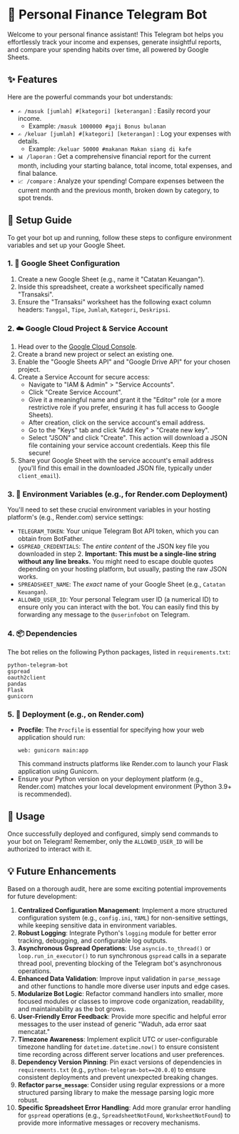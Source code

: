 # 🤖 Personal Finance Telegram Bot

Welcome to your personal finance assistant! This Telegram bot helps you effortlessly track your income and expenses, generate insightful reports, and compare your spending habits over time, all powered by Google Sheets.

## ✨ Features

Here are the powerful commands your bot understands:

*   `✍️ /masuk [jumlah] #[kategori] [keterangan]` : Easily record your income.
    *   Example: `/masuk 1000000 #gaji Bonus bulanan`
*   `✍️ /keluar [jumlah] #[kategori] [keterangan]` : Log your expenses with details.
    *   Example: `/keluar 50000 #makanan Makan siang di kafe`
*   `📊 /laporan` : Get a comprehensive financial report for the current month, including your starting balance, total income, total expenses, and final balance.
*   `📈 /compare` : Analyze your spending! Compare expenses between the current month and the previous month, broken down by category, to spot trends.

## 🚀 Setup Guide

To get your bot up and running, follow these steps to configure environment variables and set up your Google Sheet.

### 1. 📄 Google Sheet Configuration

1.  Create a new Google Sheet (e.g., name it "Catatan Keuangan").
2.  Inside this spreadsheet, create a worksheet specifically named "Transaksi".
3.  Ensure the "Transaksi" worksheet has the following exact column headers: `Tanggal`, `Tipe`, `Jumlah`, `Kategori`, `Deskripsi`.

### 2. ☁️ Google Cloud Project & Service Account

1.  Head over to the [Google Cloud Console](https://console.cloud.google.com/).
2.  Create a brand new project or select an existing one.
3.  Enable the "Google Sheets API" and "Google Drive API" for your chosen project.
4.  Create a Service Account for secure access:
    *   Navigate to "IAM & Admin" > "Service Accounts".
    *   Click "Create Service Account".
    *   Give it a meaningful name and grant it the "Editor" role (or a more restrictive role if you prefer, ensuring it has full access to Google Sheets).
    *   After creation, click on the service account's email address.
    *   Go to the "Keys" tab and click "Add Key" > "Create new key".
    *   Select "JSON" and click "Create". This action will download a JSON file containing your service account credentials. Keep this file secure!
5.  Share your Google Sheet with the service account's email address (you'll find this email in the downloaded JSON file, typically under `client_email`).

### 3. 🔑 Environment Variables (e.g., for Render.com Deployment)

You'll need to set these crucial environment variables in your hosting platform's (e.g., Render.com) service settings:

*   `TELEGRAM_TOKEN`: Your unique Telegram Bot API token, which you can obtain from BotFather.
*   `GSPREAD_CREDENTIALS`: The *entire content* of the JSON key file you downloaded in step 2. **Important: This must be a single-line string without any line breaks.** You might need to escape double quotes depending on your hosting platform, but usually, pasting the raw JSON works.
*   `SPREADSHEET_NAME`: The *exact* name of your Google Sheet (e.g., `Catatan Keuangan`).
*   `ALLOWED_USER_ID`: Your personal Telegram user ID (a numerical ID) to ensure only you can interact with the bot. You can easily find this by forwarding any message to the `@userinfobot` on Telegram.

### 4. 📦 Dependencies

The bot relies on the following Python packages, listed in `requirements.txt`:

```
python-telegram-bot
gspread
oauth2client
pandas
Flask
gunicorn
```

### 5. 🚀 Deployment (e.g., on Render.com)

*   **Procfile**: The `Procfile` is essential for specifying how your web application should run:
    ```
    web: gunicorn main:app
    ```
    This command instructs platforms like Render.com to launch your Flask application using Gunicorn.
*   Ensure your Python version on your deployment platform (e.g., Render.com) matches your local development environment (Python 3.9+ is recommended).

## 💬 Usage

Once successfully deployed and configured, simply send commands to your bot on Telegram! Remember, only the `ALLOWED_USER_ID` will be authorized to interact with it.

## 💡 Future Enhancements

Based on a thorough audit, here are some exciting potential improvements for future development:

1.  **Centralized Configuration Management**: Implement a more structured configuration system (e.g., `config.ini`, `YAML`) for non-sensitive settings, while keeping sensitive data in environment variables.
2.  **Robust Logging**: Integrate Python's `logging` module for better error tracking, debugging, and configurable log outputs.
3.  **Asynchronous Gspread Operations**: Use `asyncio.to_thread()` or `loop.run_in_executor()` to run synchronous `gspread` calls in a separate thread pool, preventing blocking of the Telegram bot's asynchronous operations.
4.  **Enhanced Data Validation**: Improve input validation in `parse_message` and other functions to handle more diverse user inputs and edge cases.
5.  **Modularize Bot Logic**: Refactor command handlers into smaller, more focused modules or classes to improve code organization, readability, and maintainability as the bot grows.
6.  **User-Friendly Error Feedback**: Provide more specific and helpful error messages to the user instead of generic "Waduh, ada error saat mencatat."
7.  **Timezone Awareness**: Implement explicit UTC or user-configurable timezone handling for `datetime.datetime.now()` to ensure consistent time recording across different server locations and user preferences.
8.  **Dependency Version Pinning**: Pin exact versions of dependencies in `requirements.txt` (e.g., `python-telegram-bot==20.0.0`) to ensure consistent deployments and prevent unexpected breaking changes.
9.  **Refactor `parse_message`**: Consider using regular expressions or a more structured parsing library to make the message parsing logic more robust.
10. **Specific Spreadsheet Error Handling**: Add more granular error handling for `gspread` operations (e.g., `SpreadsheetNotFound`, `WorksheetNotFound`) to provide more informative messages or recovery mechanisms.

